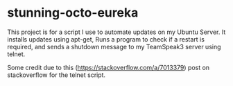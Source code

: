 stunning-octo-eureka
====================


This project is for a script I use to automate updates on my Ubuntu Server.
It installs updates using apt-get, Runs a program to check if a restart is required, and sends a shutdown message to my TeamSpeak3 server using telnet.

Some credit due to this (https://stackoverflow.com/a/7013379) post on stackoverflow for the telnet script.
